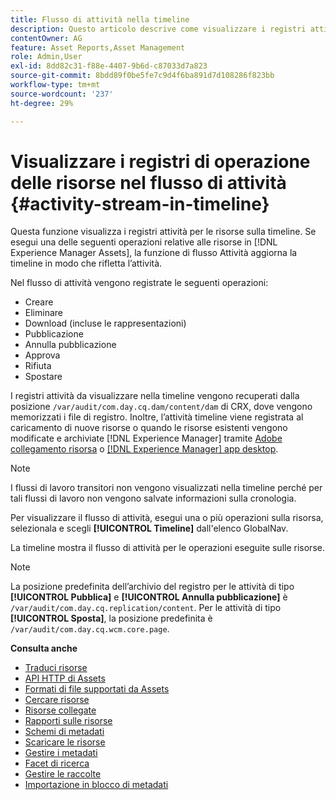 ```yaml
---
title: Flusso di attività nella timeline
description: Questo articolo descrive come visualizzare i registri attività per le risorse sulla timeline.
contentOwner: AG
feature: Asset Reports,Asset Management
role: Admin,User
exl-id: 8dd82c31-f88e-4407-9b6d-c87033d7a823
source-git-commit: 8bdd89f0be5fe7c9d4f6ba891d7d108286f823bb
workflow-type: tm+mt
source-wordcount: '237'
ht-degree: 29%

---
```


# Visualizzare i registri di operazione delle risorse nel flusso di attività {#activity-stream-in-timeline}

Questa funzione visualizza i registri attività per le risorse sulla timeline. Se esegui una delle seguenti operazioni relative alle risorse in [!DNL Experience Manager Assets], la funzione di flusso Attività aggiorna la timeline in modo che rifletta l’attività.

Nel flusso di attività vengono registrate le seguenti operazioni:

* Creare
* Eliminare
* Download (incluse le rappresentazioni)
* Pubblicazione
* Annulla pubblicazione
* Approva
* Rifiuta
* Spostare

I registri attività da visualizzare nella timeline vengono recuperati dalla posizione `/var/audit/com.day.cq.dam/content/dam` di CRX, dove vengono memorizzati i file di registro.  Inoltre, l’attività timeline viene registrata al caricamento di nuove risorse o quando le risorse esistenti vengono modificate e archiviate [!DNL Experience Manager] tramite [Adobe collegamento risorsa](https://helpx.adobe.com/it/enterprise/using/manage-assets-using-adobe-asset-link.html) o [[!DNL Experience Manager] app desktop](https://experienceleague.adobe.com/docs/experience-manager-desktop-app/using/release-notes.html).

>[!NOTE]
>
>I flussi di lavoro transitori non vengono visualizzati nella timeline perché per tali flussi di lavoro non vengono salvate informazioni sulla cronologia.

Per visualizzare il flusso di attività, esegui una o più operazioni sulla risorsa, selezionala e scegli **[!UICONTROL Timeline]** dall&#39;elenco GlobalNav.

<!-- ![timeline-2](assets/timeline-2.png) -->

La timeline mostra il flusso di attività per le operazioni eseguite sulle risorse.

<!-- ![activity_stream](assets/activity_stream.png) -->

>[!NOTE]
>
>La posizione predefinita dell’archivio del registro per le attività di tipo **[!UICONTROL Pubblica]** e **[!UICONTROL Annulla pubblicazione]** è `/var/audit/com.day.cq.replication/content`. Per le attività di tipo **[!UICONTROL Sposta]**, la posizione predefinita è `/var/audit/com.day.cq.wcm.core.page`.

**Consulta anche**

* [Traduci risorse](translate-assets.md)
* [API HTTP di Assets](mac-api-assets.md)
* [Formati di file supportati da Assets](file-format-support.md)
* [Cercare risorse](search-assets.md)
* [Risorse collegate](use-assets-across-connected-assets-instances.md)
* [Rapporti sulle risorse](asset-reports.md)
* [Schemi di metadati](metadata-schemas.md)
* [Scaricare le risorse](download-assets-from-aem.md)
* [Gestire i metadati](manage-metadata.md)
* [Facet di ricerca](search-facets.md)
* [Gestire le raccolte](manage-collections.md)
* [Importazione in blocco di metadati](metadata-import-export.md)
